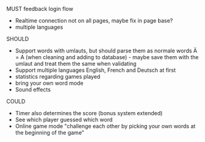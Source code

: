 MUST
feedback login flow
- Realtime connection not on all pages, maybe fix in page base?
- multiple languages

SHOULD
- Support words with umlauts, but should parse them as normale words Ä = A (when cleaning and adding to database) - maybe save them with the umlaut and treat them the same when validating
- Support multiple languages English, French and Deutsch at first
- statistics regarding games played
- bring your own word mode
- Sound effects

COULD
- Timer also determines the score (bonus system extended)
- See which player guessed which word
- Online game mode "challenge each other by picking your own words at the beginning of the game"
